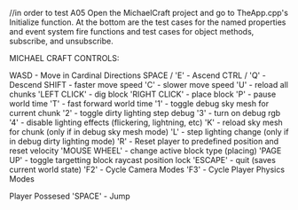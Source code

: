 //in order to test A05
Open the MichaelCraft project and go to TheApp.cpp's Initialize function. At the bottom are the test cases for the named properties and event system fire functions and test cases for object methods, subscribe, and unsubscribe.

MICHAEL CRAFT CONTROLS:

WASD			- Move in Cardinal Directions
SPACE / 'E'	 	- Ascend
CTRL / 'Q'		- Descend
SHIFT			- faster move speed
'C'				- slower move speed
'U' 			- reload all chunks
'LEFT CLICK' 	- dig block
'RIGHT CLICK'	- place block
'P'				- pause world time
'T'				- fast forward world time
'1'				- toggle debug sky mesh for current chunk
'2'				- toggle dirty lighting step debug
'3'				- turn on debug rgb
'4'				- disable lighting effects (flickering, lightning, etc)
'K'				- reload sky mesh for chunk (only if in debug sky mesh mode)
'L'				- step lighting change (only if in debug dirty lighting mode)
'R'				- Reset player to predefined position and reset velocity
'MOUSE WHEEL'	- change active block type (placing)
'PAGE UP'		- toggle targetting block raycast position lock
'ESCAPE'		- quit (saves current world state)
'F2'			- Cycle Camera Modes
'F3'			- Cycle Player Physics Modes

Player Possesed
'SPACE'			- Jump


